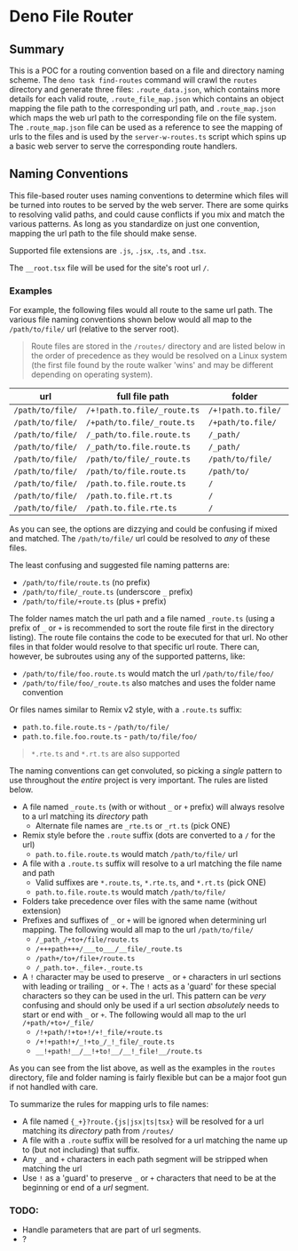 # Deno File Router

## Summary

This is a POC for a routing convention based on a file and directory naming scheme.
The `deno task find-routes` command will crawl the `routes` directory and generate three
files: `.route_data.json`, which contains more details for each valid route,
`.route_file_map.json` which contains an object mapping the file path to the corresponding
url path, and `.route_map.json` which maps the web url path to the corresponding file
on the file system. The `.route_map.json` file can be used as a reference to see the mapping
of urls to the files and is used by the `server-w-routes.ts` script which spins
up a basic web server to serve the corresponding route handlers.

## Naming Conventions

This file-based router uses naming conventions to determine which files will be turned
into routes to be served by the web server. There are some quirks to resolving valid
paths, and could cause conflicts if you mix and match the various patterns. As long
as you standardize on just one convention, mapping the url path to the file should
make sense.

Supported file extensions are `.js`, `.jsx`, `.ts`, and `.tsx`.

The `__root.tsx` file will be used for the site's root url `/`.

### Examples

For example, the following files would all route to the same url path. The various file naming
conventions shown below would all map to the `/path/to/file/` url (relative to the server root).

> Route files are stored in the `/routes/` directory and are listed below in the order of precedence
> as they would be resolved on a Linux system (the first file found by the route walker 'wins'
> and may be different depending on operating system).

| url              | full file path              | folder             | file                    |
|------------------|-----------------------------|--------------------|-------------------------|
| `/path/to/file/` | `/+!path.to.file/_route.ts` | `/+!path.to.file/` | `_route.ts`             |
| `/path/to/file/` | `/+path/to.file/_route.ts`  | `/+path/to.file/`  | `_route.ts`             |
| `/path/to/file/` | `/_path/to.file.route.ts`   | `/_path/`          | `to.file.route.ts`      |
| `/path/to/file/` | `/_path/to.file.route.ts`   | `/_path/`          | `to.file.route.ts`      |
| `/path/to/file/` | `/path/to/file/_route.ts`   | `/path/to/file/`   | `_route.ts`             |
| `/path/to/file/` | `/path/to/file.route.ts`    | `/path/to/`        | `file.route.ts`         |
| `/path/to/file/` | `/path.to.file.route.ts`    | `/`                | `path.to.file.route.ts` |
| `/path/to/file/` | `/path.to.file.rt.ts`       | `/`                | `path.to.file.rt.ts`    |
| `/path/to/file/` | `/path.to.file.rte.ts`      | `/`                | `path.to.file.rte.ts`   |

As you can see, the options are dizzying and could be confusing if mixed and matched. The
`/path/to/file/` url could be resolved to _any_ of these files.

The least confusing and suggested file naming patterns are:

- `/path/to/file/route.ts` (no prefix)
- `/path/to/file/_route.ts` (underscore `_` prefix)
- `/path/to/file/+route.ts` (plus `+` prefix)

The folder names match the url path and a file named `_route.ts` (using a prefix of
`_` or `+` is recommended to sort the route file first in the directory listing). The
route file contains the code to be executed for that url. No other files in that folder
would resolve to that specific url route. There can, however, be subroutes using any of
the supported patterns, like:

- `/path/to/file/foo.route.ts` would match the url `/path/to/file/foo/`
- `/path/to/file/foo/_route.ts` also matches and uses the folder name convention

Or files names similar to Remix v2 style, with a `.route.ts` suffix:

- `path.to.file.route.ts` - `/path/to/file/`
- `path.to.file.foo.route.ts` - `path/to/file/foo/`

> `*.rte.ts` and `*.rt.ts` are also supported

The naming conventions can get convoluted, so picking a _single_ pattern to use throughout the _entire_ project is very
important. The rules are listed below.

- A file named `_route.ts` (with or without `_` or `+` prefix) will always resolve to a url matching its _directory_
  path
    - Alternate file names are `_rte.ts` or `_rt.ts` (pick ONE)
- Remix style before the `.route` suffix (dots are converted to a `/` for the url)
    - `path.to.file.route.ts` would match `/path/to/file/` url
- A file with a `.route.ts` suffix will resolve to a url matching the file name and path
    - Valid suffixes are `*.route.ts`, `*.rte.ts`, and `*.rt.ts` (pick ONE)
    - `path.to.file.route.ts` would match `/path/to/file/`
- Folders take precedence over files with the same name (without extension)
- Prefixes and suffixes of `_` or `+` will be ignored when determining url mapping. The following would all
  map to the url `/path/to/file/`
    - `/_path_/+to+/file/route.ts`
    - `/+++path+++/___to___/__file/_route.ts`
    - `/path+/to+/file+/route.ts`
    - `/_path.to+._file+._route.ts`
- A `!` character may be used to preserve `_` or `+` characters in url sections with leading or trailing `_` or
  `+`. The `!` acts as a 'guard' for these special characters so they can be used in the url. This pattern can be _very_
  confusing and should only be used if a url section _absolutely_ needs to start or end with `_` or `+`. The following
  would all map to the url `/+path/+to+/_file/`
    - `/!+path/!+to+!/+!_file/+route.ts`
    - `/+!+path!+/_!+to_/_!_file/_route.ts`
    - `__!+path!__/__!+to!__/__!_file!__/route.ts`

As you can see from the list above, as well as the examples in the `routes` directory, file and folder naming is fairly
flexible but can be a major foot gun if not handled with care.

To summarize the rules for mapping urls to file names:

- A file named `{_+}?route.{js|jsx|ts|tsx}` will be resolved for a url matching its _directory_ path from `/routes/`
- A file with a `.route` suffix will be resolved for a url matching the name up to (but not including) that suffix.
- Any `_` and `+` characters in each path segment will be stripped when matching the url
- Use `!` as a 'guard' to preserve `_` or `+` characters that need to be at the beginning or end of a _url_ segment.

### TODO:

- Handle parameters that are part of url segments.
- ?